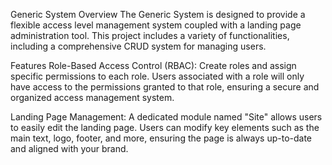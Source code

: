 Generic System
Overview
The Generic System is designed to provide a flexible access level management system coupled with a landing page administration tool. This project includes a variety of functionalities, including a comprehensive CRUD system for managing users.

Features
Role-Based Access Control (RBAC): Create roles and assign specific permissions to each role. Users associated with a role will only have access to the permissions granted to that role, ensuring a secure and organized access management system.

Landing Page Management: A dedicated module named "Site" allows users to easily edit the landing page. Users can modify key elements such as the main text, logo, footer, and more, ensuring the page is always up-to-date and aligned with your brand.
